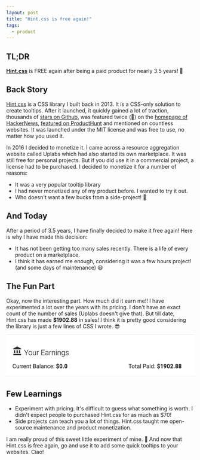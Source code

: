 ```yaml
---
layout: post
title: "Hint.css is free again!"
tags:
  - product
---
```


## TL;DR

[**Hint.css**][hint-css] is FREE again after being a paid product for nearly 3.5 years! 🥳

## Back Story

[Hint.css][hint-css] is a CSS library I built back in 2013. It is a CSS-only solution to create tooltips. After it launched, it quickly gained a lot of traction, thousands of [stars on Github][gh], was featured twice (🥶) on the [homepage of][hn1] [HackerNews][hn2], [featured on ProductHunt][ph] and mentioned on countless websites. It was launched under the MIT license and was free to use, no matter how you used it.

In 2016 I decided to monetize it. I came across a resource aggregation website called Uplabs which had also started its own marketplace. It was still free for personal projects. But if you did use it in a commercial project, a license had to be purchased. I decided to monetize it for a number of reasons:

- It was a very popular tooltip library
- I had never monetized any of my product before. I wanted to try it out.
- Who doesn't want a few bucks from a side-project! 😬

## And Today

After a period of 3.5 years, I have finally decided to make it free again! Here is why I have made this decision:

- It has not been getting too many sales recently. There is a life of every product on a marketplace.
- I think it has earned me enough, considering it was a few hours project! (and some days of maintenance) 😃

## The Fun Part

Okay, now the interesting part. How much did it earn me!! I have experimented a lot over the years with its pricing. I don't have an exact count of the number of sales (Uplabs doesn't give that). But till date, Hint.css has made **\$1902.88** in sales! I think it is pretty good considering the library is just a few lines of CSS I wrote. 😎

![earnings](/images/2020/uplabs-earning.png)

## Few Learnings

- Experiment with pricing. It's difficult to guess what something is worth. I didn't expect people to purchased Hint.css for as much as \$70!
- Side projects can teach you a lot of things. Hint.css taught me open-source maintenance and product monetization.

I am really proud of this sweet little experiment of mine. 🤩 And now that Hint.css is free again, go and use it to add some quick tooltips to your websites. Ciao!

[hint-css]: https://kushagra.dev/lab/hint/
[gh]: https://github.com/chinchang/hint
[ph]: https://www.producthunt.com/posts/hint-css-2-0
[hn1]: https://news.ycombinator.com/item?id=5164029
[hn2]: https://news.ycombinator.com/item?id=11011420
